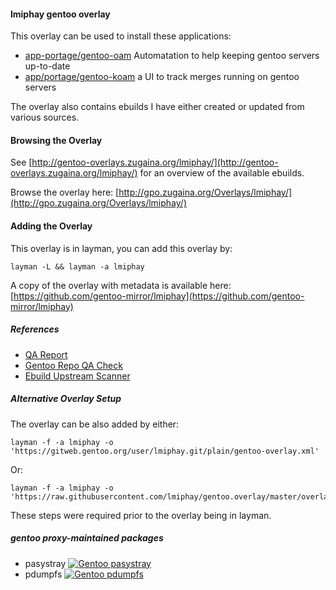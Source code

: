 #### lmiphay gentoo overlay

This overlay can be used to install these applications:

+ [app-portage/gentoo-oam](https://github.com/lmiphay/gentoo-oam) Automatation to help keeping gentoo servers up-to-date
+ [app/portage/gentoo-koam](https://github.com/lmiphay/gentoo-koam) a UI to track merges running on gentoo servers

The overlay also contains ebuilds I have either created or updated from various sources.

#### Browsing the Overlay

See [http://gentoo-overlays.zugaina.org/lmiphay/](http://gentoo-overlays.zugaina.org/lmiphay/) for an overview of the available ebuilds.

Browse the overlay here: [http://gpo.zugaina.org/Overlays/lmiphay/](http://gpo.zugaina.org/Overlays/lmiphay/)

#### Adding the Overlay

This overlay is in layman, you can add this overlay by:

```
layman -L && layman -a lmiphay
```

A copy of the overlay with metadata is available here: [https://github.com/gentoo-mirror/lmiphay](https://github.com/gentoo-mirror/lmiphay)

##### References

+ [QA Report](https://qa-reports.gentoo.org/output/repos/lmiphay.html)
+ [Gentoo Repo QA Check](http://gentoo.github.io/repo-qa-check-results/lmiphay.html)
+ [Ebuild Upstream Scanner](http://euscan.gentooexperimental.org/maintainers/lmiphay@gmail.com/)

##### Alternative Overlay Setup

The overlay can be also added by either:

```
layman -f -a lmiphay -o 'https://gitweb.gentoo.org/user/lmiphay.git/plain/gentoo-overlay.xml'
```

Or:

```
layman -f -a lmiphay -o 'https://raw.githubusercontent.com/lmiphay/gentoo.overlay/master/overlay.xml'
```

These steps were required prior to the overlay being in layman.

##### gentoo proxy-maintained packages

+ pasystray [![Gentoo pasystray](https://repology.org/badge/version-for-repo/gentoo/pasystray.svg)](https://repology.org/metapackage/pasystray)
+ pdumpfs [![Gentoo pdumpfs](https://repology.org/badge/version-for-repo/gentoo/pdumpfs.svg)](https://repology.org/metapackage/pdumpfs)
